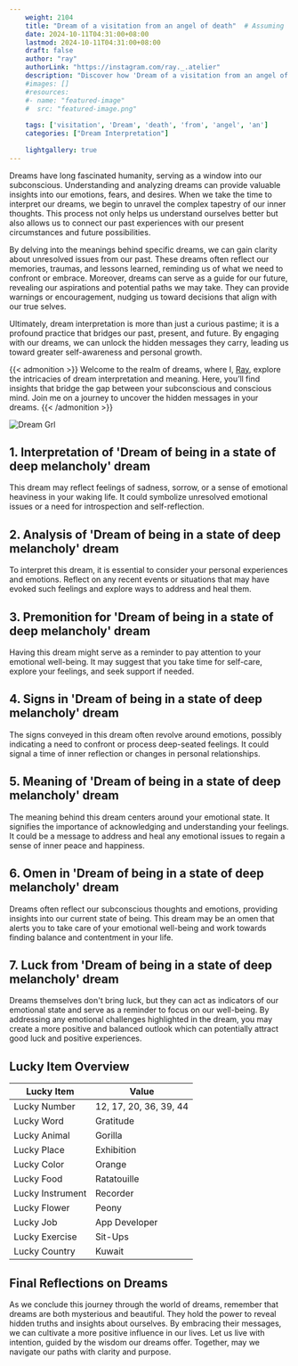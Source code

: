 ```yaml
---
    weight: 2104
    title: "Dream of a visitation from an angel of death"  # Assuming 'title' column exists
    date: 2024-10-11T04:31:00+08:00
    lastmod: 2024-10-11T04:31:00+08:00
    draft: false
    author: "ray"
    authorLink: "https://instagram.com/ray._.atelier"
    description: "Discover how 'Dream of a visitation from an angel of death' can interpret your future and uncover its significant meanings in your life."
    #images: []
    #resources:
    #- name: "featured-image"
    #  src: "featured-image.png"
    
    tags: ['visitation', 'Dream', 'death', 'from', 'angel', 'an']
    categories: ["Dream Interpretation"]
    
    lightgallery: true
---
```

    
Dreams have long fascinated humanity, serving as a window into our subconscious. Understanding and analyzing dreams can provide valuable insights into our emotions, fears, and desires. When we take the time to interpret our dreams, we begin to unravel the complex tapestry of our inner thoughts. This process not only helps us understand ourselves better but also allows us to connect our past experiences with our present circumstances and future possibilities.

By delving into the meanings behind specific dreams, we can gain clarity about unresolved issues from our past. These dreams often reflect our memories, traumas, and lessons learned, reminding us of what we need to confront or embrace. Moreover, dreams can serve as a guide for our future, revealing our aspirations and potential paths we may take. They can provide warnings or encouragement, nudging us toward decisions that align with our true selves.

Ultimately, dream interpretation is more than just a curious pastime; it is a profound practice that bridges our past, present, and future. By engaging with our dreams, we can unlock the hidden messages they carry, leading us toward greater self-awareness and personal growth.

{{< admonition >}}
Welcome to the realm of dreams, where I, [Ray](https://instagram.com/ray._.atelier), explore the intricacies of dream interpretation and meaning. Here, you’ll find insights that bridge the gap between your subconscious and conscious mind. Join me on a journey to uncover the hidden messages in your dreams.
{{< /admonition >}}

![Dream Grl](https://cdn.pixabay.com/photo/2017/11/02/03/35/gothic-2910057_1280.jpg "Dream Grl")

## 1. Interpretation of 'Dream of being in a state of deep melancholy' dream
 This dream may reflect feelings of sadness, sorrow, or a sense of emotional heaviness in your waking life. It could symbolize unresolved emotional issues or a need for introspection and self-reflection.

## 2. Analysis of 'Dream of being in a state of deep melancholy' dream
 To interpret this dream, it is essential to consider your personal experiences and emotions. Reflect on any recent events or situations that may have evoked such feelings and explore ways to address and heal them.

## 3. Premonition for 'Dream of being in a state of deep melancholy' dream
 Having this dream might serve as a reminder to pay attention to your emotional well-being. It may suggest that you take time for self-care, explore your feelings, and seek support if needed.

## 4. Signs in 'Dream of being in a state of deep melancholy' dream
 The signs conveyed in this dream often revolve around emotions, possibly indicating a need to confront or process deep-seated feelings. It could signal a time of inner reflection or changes in personal relationships.

## 5. Meaning of 'Dream of being in a state of deep melancholy' dream
 The meaning behind this dream centers around your emotional state. It signifies the importance of acknowledging and understanding your feelings. It could be a message to address and heal any emotional issues to regain a sense of inner peace and happiness.

## 6. Omen in 'Dream of being in a state of deep melancholy' dream
 Dreams often reflect our subconscious thoughts and emotions, providing insights into our current state of being. This dream may be an omen that alerts you to take care of your emotional well-being and work towards finding balance and contentment in your life.

## 7. Luck from 'Dream of being in a state of deep melancholy' dream
 Dreams themselves don't bring luck, but they can act as indicators of our emotional state and serve as a reminder to focus on our well-being. By addressing any emotional challenges highlighted in the dream, you may create a more positive and balanced outlook which can potentially attract good luck and positive experiences.

## Lucky Item Overview
| Lucky Item          | Value              |
|---------------|--------------------|
| Lucky Number        | 12, 17, 20, 36, 39, 44  |
| Lucky Word          | Gratitude |
| Lucky Animal        | Gorilla |
| Lucky Place         | Exhibition     |
| Lucky Color         | Orange     |
| Lucky Food          | Ratatouille      |
| Lucky Instrument    | Recorder |
| Lucky Flower        | Peony    |
| Lucky Job           | App Developer       |
| Lucky Exercise      | Sit-Ups  |
| Lucky Country       | Kuwait    |


##  Final Reflections on Dreams

As we conclude this journey through the world of dreams, remember that dreams are both mysterious and beautiful. They hold the power to reveal hidden truths and insights about ourselves. By embracing their messages, we can cultivate a more positive influence in our lives. Let us live with intention, guided by the wisdom our dreams offer. Together, may we navigate our paths with clarity and purpose.
